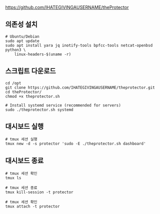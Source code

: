 https://github.com/IHATEGIVINGAUSERNAME/theProtector

## 의존성 설치

```shell
# Ubuntu/Debian
sudo apt update
sudo apt install yara jq inotify-tools bpfcc-tools netcat-openbsd python3 \
    linux-headers-$(uname -r)
```

## 스크립트 다운로드

```shell
cd /opt
git clone https://github.com/IHATEGIVINGAUSERNAME/theprotector.git
cd theProtector/
chmod +x theprotector.sh

# Install systemd service (recommended for servers)
sudo ./theprotector.sh systemd
```

## 대시보드 실행

```shell
# tmux 세션 실행
tmux new -d -s protector 'sudo -E ./theprotector.sh dashboard'
```

## 대시보드 종료

```shell
# tmux 세션 확인
tmux ls

# tmux 세션 종료
tmux kill-session -t protector
```

```shell
# tmux 세션 확인
tmux attach -t protector
```
